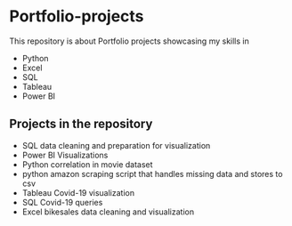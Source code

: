 # Portfolio-projects

This repository is about Portfolio projects showcasing my skills in 


- Python
- Excel
- SQL 
- Tableau
- Power BI

## Projects in the repository

- SQL data cleaning and preparation for visualization
- Power BI Visualizations
- Python correlation in movie dataset
- python amazon scraping script that handles missing data and stores to csv
- Tableau Covid-19 visualization
- SQL Covid-19 queries
- Excel bikesales data cleaning and visualization 



